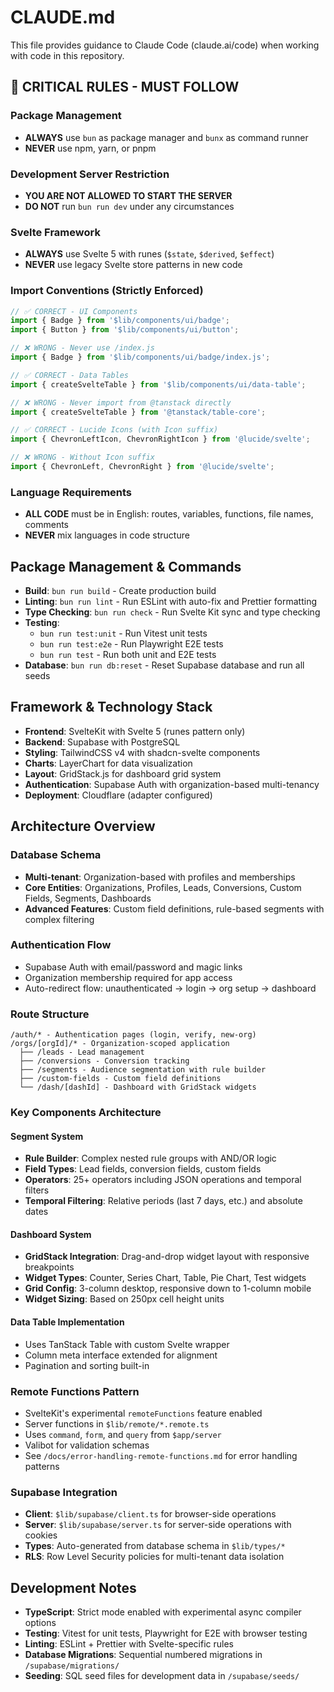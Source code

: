 # CLAUDE.md

This file provides guidance to Claude Code (claude.ai/code) when working with code in this repository.

## 🚨 CRITICAL RULES - MUST FOLLOW

### Package Management

- **ALWAYS** use `bun` as package manager and `bunx` as command runner
- **NEVER** use npm, yarn, or pnpm

### Development Server Restriction

- **YOU ARE NOT ALLOWED TO START THE SERVER**
- **DO NOT** run `bun run dev` under any circumstances

### Svelte Framework

- **ALWAYS** use Svelte 5 with runes (`$state`, `$derived`, `$effect`)
- **NEVER** use legacy Svelte store patterns in new code

### Import Conventions (Strictly Enforced)

```typescript
// ✅ CORRECT - UI Components
import { Badge } from '$lib/components/ui/badge';
import { Button } from '$lib/components/ui/button';

// ❌ WRONG - Never use /index.js
import { Badge } from '$lib/components/ui/badge/index.js';

// ✅ CORRECT - Data Tables
import { createSvelteTable } from '$lib/components/ui/data-table';

// ❌ WRONG - Never import from @tanstack directly
import { createSvelteTable } from '@tanstack/table-core';

// ✅ CORRECT - Lucide Icons (with Icon suffix)
import { ChevronLeftIcon, ChevronRightIcon } from '@lucide/svelte';

// ❌ WRONG - Without Icon suffix
import { ChevronLeft, ChevronRight } from '@lucide/svelte';
```

### Language Requirements

- **ALL CODE** must be in English: routes, variables, functions, file names, comments
- **NEVER** mix languages in code structure

## Package Management & Commands

- **Build**: `bun run build` - Create production build
- **Linting**: `bun run lint` - Run ESLint with auto-fix and Prettier formatting
- **Type Checking**: `bun run check` - Run Svelte Kit sync and type checking
- **Testing**:
  - `bun run test:unit` - Run Vitest unit tests
  - `bun run test:e2e` - Run Playwright E2E tests
  - `bun run test` - Run both unit and E2E tests
- **Database**: `bun run db:reset` - Reset Supabase database and run all seeds

## Framework & Technology Stack

- **Frontend**: SvelteKit with Svelte 5 (runes pattern only)
- **Backend**: Supabase with PostgreSQL
- **Styling**: TailwindCSS v4 with shadcn-svelte components
- **Charts**: LayerChart for data visualization
- **Layout**: GridStack.js for dashboard grid system
- **Authentication**: Supabase Auth with organization-based multi-tenancy
- **Deployment**: Cloudflare (adapter configured)

## Architecture Overview

### Database Schema

- **Multi-tenant**: Organization-based with profiles and memberships
- **Core Entities**: Organizations, Profiles, Leads, Conversions, Custom Fields, Segments, Dashboards
- **Advanced Features**: Custom field definitions, rule-based segments with complex filtering

### Authentication Flow

- Supabase Auth with email/password and magic links
- Organization membership required for app access
- Auto-redirect flow: unauthenticated → login → org setup → dashboard

### Route Structure

```
/auth/* - Authentication pages (login, verify, new-org)
/orgs/[orgId]/* - Organization-scoped application
  ├── /leads - Lead management
  ├── /conversions - Conversion tracking
  ├── /segments - Audience segmentation with rule builder
  ├── /custom-fields - Custom field definitions
  └── /dash/[dashId] - Dashboard with GridStack widgets
```

### Key Components Architecture

#### Segment System

- **Rule Builder**: Complex nested rule groups with AND/OR logic
- **Field Types**: Lead fields, conversion fields, custom fields
- **Operators**: 25+ operators including JSON operations and temporal filters
- **Temporal Filtering**: Relative periods (last 7 days, etc.) and absolute dates

#### Dashboard System

- **GridStack Integration**: Drag-and-drop widget layout with responsive breakpoints
- **Widget Types**: Counter, Series Chart, Table, Pie Chart, Test widgets
- **Grid Config**: 3-column desktop, responsive down to 1-column mobile
- **Widget Sizing**: Based on 250px cell height units

#### Data Table Implementation

- Uses TanStack Table with custom Svelte wrapper
- Column meta interface extended for alignment
- Pagination and sorting built-in

### Remote Functions Pattern

- SvelteKit's experimental `remoteFunctions` feature enabled
- Server functions in `$lib/remote/*.remote.ts`
- Uses `command`, `form`, and `query` from `$app/server`
- Valibot for validation schemas
- See `/docs/error-handling-remote-functions.md` for error handling patterns

### Supabase Integration

- **Client**: `$lib/supabase/client.ts` for browser-side operations
- **Server**: `$lib/supabase/server.ts` for server-side operations with cookies
- **Types**: Auto-generated from database schema in `$lib/types/*`
- **RLS**: Row Level Security policies for multi-tenant data isolation

## Development Notes

- **TypeScript**: Strict mode enabled with experimental async compiler options
- **Testing**: Vitest for unit tests, Playwright for E2E with browser testing
- **Linting**: ESLint + Prettier with Svelte-specific rules
- **Database Migrations**: Sequential numbered migrations in `/supabase/migrations/`
- **Seeding**: SQL seed files for development data in `/supabase/seeds/`
